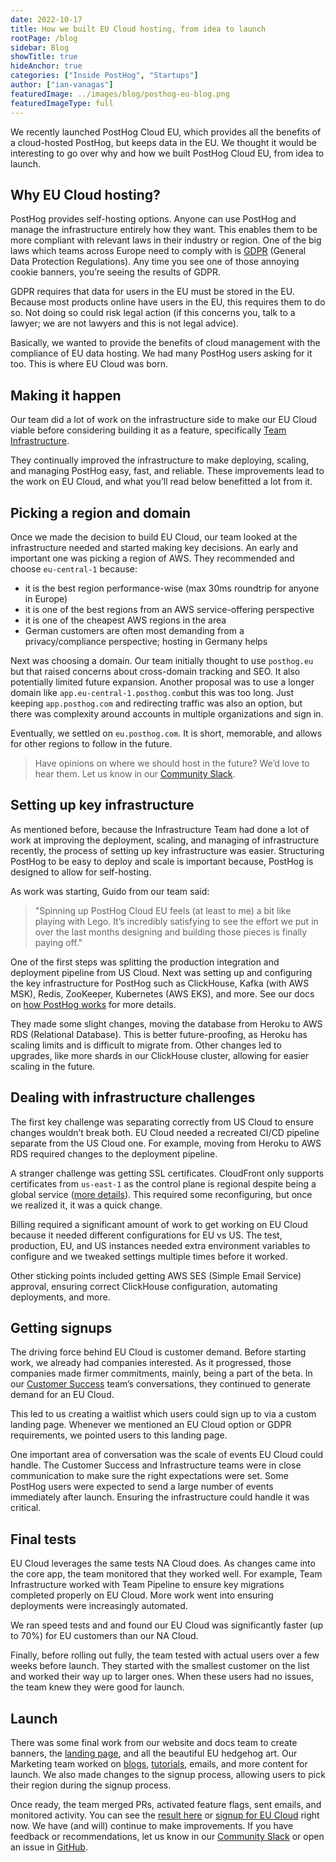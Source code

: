 ```yaml
---
date: 2022-10-17
title: How we built EU Cloud hosting, from idea to launch
rootPage: /blog
sidebar: Blog
showTitle: true
hideAnchor: true
categories: ["Inside PostHog", "Startups"]
author: ["ian-vanagas"]
featuredImage: ../images/blog/posthog-eu-blog.png
featuredImageType: full
---
```


We recently launched PostHog Cloud EU, which provides all the benefits of a cloud-hosted PostHog, but keeps data in the EU. We thought it would be interesting to go over why and how we built PostHog Cloud EU, from idea to launch.

## Why EU Cloud hosting?

PostHog provides self-hosting options. Anyone can use PostHog and manage the infrastructure entirely how they want. This enables them to be more compliant with relevant laws in their industry or region. One of the big laws which teams across Europe need to comply with is [GDPR](/docs/integrate/gdpr) (General Data Protection Regulations). Any time you see one of those annoying cookie banners, you’re seeing the results of GDPR. 

GDPR requires that data for users in the EU must be stored in the EU. Because most products online have users in the EU, this requires them to do so. Not doing so could risk legal action (if this concerns you, talk to a lawyer; we are not lawyers and this is not legal advice). 

Basically, we wanted to provide the benefits of cloud management with the compliance of EU data hosting. We had many PostHog users asking for it too. This is where EU Cloud was born.

## Making it happen

Our team did a lot of work on the infrastructure side to make our EU Cloud viable before considering building it as a feature, specifically [Team Infrastructure](/handbook/small-teams/infrastructure). 

They continually improved the infrastructure to make deploying, scaling, and managing PostHog easy, fast, and reliable. These improvements lead to the work on EU Cloud, and what you’ll read below benefitted a lot from it.

## Picking a region and domain

Once we made the decision to build EU Cloud, our team looked at the infrastructure needed and started making key decisions. An early and important one was picking a region of AWS. They recommended and choose `eu-central-1` because:

- it is the best region performance-wise (max 30ms roundtrip for anyone in Europe)
- it is one of the best regions from an AWS service-offering perspective
- it is one of the cheapest AWS regions in the area
- German customers are often most demanding from a privacy/compliance perspective; hosting in Germany helps

Next was choosing a domain. Our team initially thought to use `posthog.eu` but that raised concerns about cross-domain tracking and SEO. It also potentially limited future expansion. Another proposal was to use a longer domain like `app.eu-central-1.posthog.com`but this was too long. Just keeping `app.posthog.com` and redirecting traffic was also an option, but there was complexity around accounts in multiple organizations and sign in.

Eventually, we settled on `eu.posthog.com`. It is short, memorable, and allows for other regions to follow in the future.

> Have opinions on where we should host in the future? We’d love to hear them. Let us know in our [Community Slack](/slack).

## Setting up key infrastructure

As mentioned before, because the Infrastructure Team had done a lot of work at improving the deployment, scaling, and managing of infrastructure recently, the process of setting up key infrastructure was easier. Structuring PostHog to be easy to deploy and scale is important because, PostHog is designed to allow for self-hosting.

As work was starting, Guido from our team said: 

> "Spinning up PostHog Cloud EU feels (at least to me) a bit like playing with Lego. It’s incredibly satisfying to see the effort we put in over the last months designing and building those pieces is finally paying off."

One of the first steps was splitting the production integration and deployment pipeline from US Cloud. Next was setting up and configuring the key infrastructure for PostHog such as ClickHouse, Kafka (with AWS MSK), Redis, ZooKeeper, Kubernetes (AWS EKS), and more. See our docs on [how PostHog works](/docs/how-posthog-works) for more details.

They made some slight changes, moving the database from Heroku to AWS RDS (Relational Database). This is better future-proofing, as Heroku has scaling limits and is difficult to migrate from. Other changes led to upgrades, like more shards in our ClickHouse cluster, allowing for easier scaling in the future.

## Dealing with infrastructure challenges

The first key challenge was separating correctly from US Cloud to ensure changes wouldn’t break both. EU Cloud needed a recreated CI/CD pipeline separate from the US Cloud one. For example, moving from Heroku to AWS RDS required changes to the deployment pipeline.

A stranger challenge was getting SSL certificates. CloudFront only supports certificates from `us-east-1` as the control plane is regional despite being a global service ([more details](https://aws.amazon.com/premiumsupport/knowledge-center/migrate-ssl-cert-us-east/)). This required some reconfiguring, but once we realized it, it was a quick change.

Billing required a significant amount of work to get working on EU Cloud because it needed different configurations for EU vs US. The test, production, EU, and US instances needed extra environment variables to configure and we tweaked settings multiple times before it worked. 

Other sticking points included getting AWS SES (Simple Email Service) approval, ensuring correct ClickHouse configuration, automating deployments, and more. 

## Getting signups

The driving force behind EU Cloud is customer demand. Before starting work, we already had companies interested. As it progressed, those companies made firmer commitments, mainly, being a part of the beta. In our [Customer Success](/handbook/small-teams/customer-success) team’s conversations, they continued to generate demand for an EU Cloud.

This led to us creating a waitlist which users could sign up to via a custom landing page. Whenever we mentioned an EU Cloud option or GDPR requirements, we pointed users to this landing page.

One important area of conversation was the scale of events EU Cloud could handle. The Customer Success and Infrastructure teams were in close communication to make sure the right expectations were set. Some PostHog users were expected to send a large number of events immediately after launch. Ensuring the infrastructure could handle it was critical. 

## Final tests

EU Cloud leverages the same tests NA Cloud does. As changes came into the core app, the team monitored that they worked well. For example, Team Infrastructure worked with Team Pipeline to ensure key migrations completed properly on EU Cloud. More work went into ensuring deployments were increasingly automated.

We ran speed tests and and found our EU Cloud was significantly faster (up to 70%) for EU customers than our NA Cloud.

Finally, before rolling out fully, the team tested with actual users over a few weeks before launch. They started with the smallest customer on the list and worked their way up to larger ones. When these users had no issues, the team knew they were good for launch.

## Launch

There was some final work from our website and docs team to create banners, the [landing page](/eu), and all the beautiful EU hedgehog art. Our Marketing team worked on [blogs](/blog/posthog-cloud-eu), [tutorials](/tutorials/migrate-eu-cloud), emails, and more content for launch. We also made changes to the signup process, allowing users to pick their region during the signup process.

Once ready, the team merged PRs, activated feature flags, sent emails, and monitored activity. You can see the [result here](/eu) or [signup for EU Cloud](/signup) right now. We have (and will) continue to make improvements. If you have feedback or recommendations, let us know in our [Community Slack](/slack) or open an issue in [GitHub](https://github.com/PostHog/posthog).

<GDPRForm />
